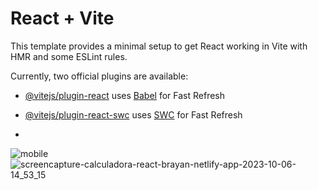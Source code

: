 # React + Vite

This template provides a minimal setup to get React working in Vite with HMR and some ESLint rules.

Currently, two official plugins are available:

- [@vitejs/plugin-react](https://github.com/vitejs/vite-plugin-react/blob/main/packages/plugin-react/README.md) uses [Babel](https://babeljs.io/) for Fast Refresh
- [@vitejs/plugin-react-swc](https://github.com/vitejs/vite-plugin-react-swc) uses [SWC](https://swc.rs/) for Fast Refresh

- 
![mobile](https://github.com/BrayanElias/Calculadora-React/assets/85414364/6185781b-5fe6-4497-a07f-126158650961)
![screencapture-calculadora-react-brayan-netlify-app-2023-10-06-14_53_15](https://github.com/BrayanElias/Calculadora-React/assets/85414364/e2e7582b-163b-4abe-ba84-7b3d614ad9b0)
